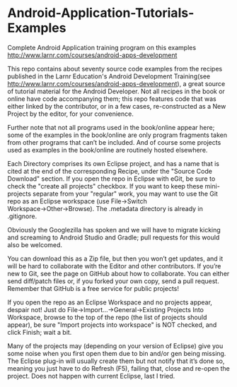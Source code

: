 # Android-Application-Tutorials-Examples
Complete Android Application training program on this examples http://www.larnr.com/courses/android-apps-development 

This repo contains about seventy source code examples from the recipes published in the Larnr Education's Android Development Training(see http://www.larnr.com/courses/android-apps-development), a great source of tutorial material for the Android Developer. Not all recipes in the book or online have code accompanying them; this repo features code that was either linked by the contributor, or in a few cases, re-constructed as a New Project by the editor, for your convenience.

Further note that not all programs used in the book/online appear here; some of the examples in the book/online are only program fragments taken from other programs that can’t be included. And of course some projects used as examples in the book/online are routinely hosted elsewhere.

Each Directory comprises its own Eclipse project, and has a name that is cited at the end of the corresponding Recipe, under the "Source Code Download" section. If you open the repo in Eclipse with eGit, be sure to check the "create all projects" checkbox. If you want to keep these mini-projects separate from your "regular" work, you may want to use the Git repo as an Eclipse workspace (use File→Switch Workspace→Other→Browse). The .metadata directory is already in .gitignore.

Obviously the Googlezilla has spoken and we will have to migrate kicking and screaming to Android Studio and Gradle; pull requests for this would also be welcomed.

You can download this as a Zip file, but then you won’t get updates, and it will be hard to collaborate with the Editor and other contributors. If you’re new to Git, see the page on GitHub about how to collaborate. You can either send diff/patch files or, if you forked your own copy, send a pull request. Remember that GitHub is a free service for public projects!

If you open the repo as an Eclipse Workspace and no projects appear, despair not! Just do File→Import…→General→Existing Projects Into Workspace, browse to the top of the repo (the list of projects should appear), be sure "Import projects into workspace" is NOT checked, and click Finish; wait a bit.

Many of the projects may (depending on your version of Eclipse) give you some noise when you first open them due to bin and/or gen being missing. The Eclipse plug-in will usually create them but not notify that it’s done so, meaning you just have to do Refresh (F5), failing that, close and re-open the project. Does not happen with current Eclipse, last I tried.
